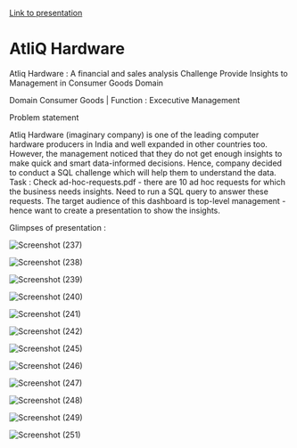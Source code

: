 [Link to presentation](https://www.canva.com/design/DAFr3sYJwqU/tCIH2LQ91FvAMyTGGFesIg/view?utm_content=DAFr3sYJwqU&utm_campaign=designshare&utm_medium=link&utm_source=publishsharelink)

# AtliQ Hardware

Atliq Hardware : A financial and sales analysis
Challenge
Provide Insights to Management in Consumer Goods Domain

Domain
Consumer Goods | Function : Excecutive Management

Problem statement

Atliq Hardware (imaginary company) is one of the leading computer hardware producers in India and well expanded in other countries too.
However, the management noticed that they do not get enough insights to make quick and smart data-informed decisions.
Hence, company decided to conduct a SQL challenge which will help them to understand the data.
Task :
Check ad-hoc-requests.pdf - there are 10 ad hoc requests for which the business needs insights.
Need to run a SQL query to answer these requests.
The target audience of this dashboard is top-level management - hence want to create a presentation to show the insights.

Glimpses of presentation :


![Screenshot (237)](https://github.com/ridhi0228/Ad-Hoc-Insights/assets/132190698/22da6dda-1162-4779-aedd-c401aa089a46)

![Screenshot (238)](https://github.com/ridhi0228/Ad-Hoc-Insights/assets/132190698/312eee0d-fb03-4867-af85-9aba0129a725)

![Screenshot (239)](https://github.com/ridhi0228/Ad-Hoc-Insights/assets/132190698/664fa16b-312e-467e-8733-d21e31ee0795)

![Screenshot (240)](https://github.com/ridhi0228/Ad-Hoc-Insights/assets/132190698/c385ebdd-9501-4c32-ba95-d02bf7f24198)

![Screenshot (241)](https://github.com/ridhi0228/Ad-Hoc-Insights/assets/132190698/650ffdad-e4ca-4099-b1f6-c3028fc95feb)

![Screenshot (242)](https://github.com/ridhi0228/Ad-Hoc-Insights/assets/132190698/52a62ac5-3b6b-4583-b3b1-eb78981b7908)

![Screenshot (245)](https://github.com/ridhi0228/Ad-Hoc-Insights/assets/132190698/249c9439-2980-420e-86f1-ed1f28bed927)

![Screenshot (246)](https://github.com/ridhi0228/Ad-Hoc-Insights/assets/132190698/66f4bd0a-fcf8-487a-8dc7-d5479a814003)

![Screenshot (247)](https://github.com/ridhi0228/Ad-Hoc-Insights/assets/132190698/dfe48ab6-bf95-4e0c-9a75-3d3d6e68a667)

![Screenshot (248)](https://github.com/ridhi0228/Ad-Hoc-Insights/assets/132190698/1f412b16-e1a9-46f3-a25d-73186a024fb7)

![Screenshot (249)](https://github.com/ridhi0228/Ad-Hoc-Insights/assets/132190698/f76d9bce-7f7d-4f3c-bf91-eb4ffad23be6)

![Screenshot (251)](https://github.com/ridhi0228/Ad-Hoc-Insights/assets/132190698/d170d106-934a-4062-9058-a7d89252c25f)











